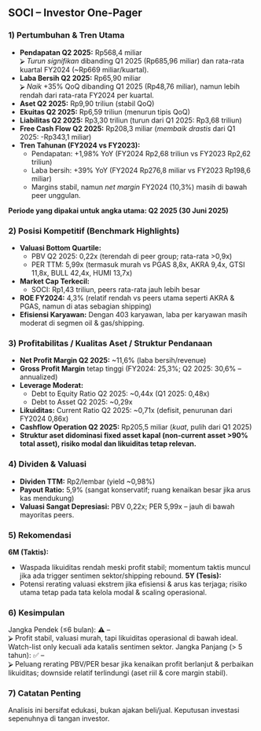 ## SOCI – Investor One-Pager

### 1) Pertumbuhan & Tren Utama
- **Pendapatan Q2 2025:** Rp568,4 miliar  
  ⮚ *Turun signifikan* dibanding Q1 2025 (Rp685,96 miliar) dan rata-rata kuartal FY2024 (~Rp669 miliar/kuartal).
- **Laba Bersih Q2 2025:** Rp65,90 miliar  
  ⮚ *Naik* +35% QoQ dibanding Q1 2025 (Rp48,76 miliar), namun lebih rendah dari rata-rata FY2024 per kuartal.
- **Aset Q2 2025:** Rp9,90 triliun (stabil QoQ)
- **Ekuitas Q2 2025:** Rp6,59 triliun (menurun tipis QoQ)
- **Liabilitas Q2 2025:** Rp3,30 triliun (turun dari Q1 2025: Rp3,68 triliun)
- **Free Cash Flow Q2 2025:** Rp208,3 miliar (*membaik drastis* dari Q1 2025: -Rp343,1 miliar)
- **Tren Tahunan (FY2024 vs FY2023):**
  - Pendapatan: +1,98% YoY (FY2024 Rp2,68 triliun vs FY2023 Rp2,62 triliun)
  - Laba bersih: +39% YoY (FY2024 Rp276,8 miliar vs FY2023 Rp198,6 miliar)
  - Margins stabil, namun *net margin* FY2024 (10,3%) masih di bawah peer unggulan.
  
**Periode yang dipakai untuk angka utama: Q2 2025 (30 Juni 2025)**

### 2) Posisi Kompetitif (Benchmark Highlights)
- **Valuasi Bottom Quartile:**  
  - PBV Q2 2025: 0,22x (terendah di peer group; rata-rata >0,9x)
  - PER TTM: 5,99x (termasuk murah vs PGAS 8,8x, AKRA 9,4x, GTSI 11,8x, BULL 42,4x, HUMI 13,7x)
- **Market Cap Terkecil:**  
  - SOCI: Rp1,43 triliun, peers rata-rata jauh lebih besar
- **ROE FY2024:** 4,3% (relatif rendah vs peers utama seperti AKRA & PGAS, namun di atas sebagian shipping)
- **Efisiensi Karyawan:** Dengan 403 karyawan, laba per karyawan masih moderat di segmen oil & gas/shipping.

### 3) Profitabilitas / Kualitas Aset / Struktur Pendanaan
- **Net Profit Margin Q2 2025:** ~11,6% (laba bersih/revenue)
- **Gross Profit Margin** tetap tinggi (FY2024: 25,3%; Q2 2025: 30,6% – annualized)
- **Leverage Moderat:**  
  - Debt to Equity Ratio Q2 2025: ~0,44x (Q1 2025: 0,48x)
  - Debt to Asset Q2 2025: ~0,29x
- **Likuiditas:** Current Ratio Q2 2025: ~0,71x (defisit, penurunan dari FY2024 0,86x)
- **Cashflow Operation Q2 2025:** Rp205,5 miliar (*kuat*, pulih dari Q1 2025)
- **Struktur aset didominasi fixed asset kapal (non-current asset >90% total asset), risiko modal dan likuiditas tetap relevan.**

### 4) Dividen & Valuasi
- **Dividen TTM:** Rp2/lembar (yield ~0,98%)
- **Payout Ratio:** 5,9% (sangat konservatif; ruang kenaikan besar jika arus kas mendukung)
- **Valuasi Sangat Depresiasi:** PBV 0,22x; PER 5,99x – jauh di bawah mayoritas peers.

### 5) Rekomendasi
**6M (Taktis):**  
- Waspada likuiditas rendah meski profit stabil; momentum taktis muncul jika ada trigger sentimen sektor/shipping rebound.
**5Y (Tesis):**  
- Potensi rerating valuasi ekstrem jika efisiensi & arus kas terjaga; risiko utama tetap pada tata kelola modal & scaling operasional.

### 6) Kesimpulan
Jangka Pendek (≤6 bulan): ⚠️ –  
⮚ Profit stabil, valuasi murah, tapi likuiditas operasional di bawah ideal. Watch-list only kecuali ada katalis sentimen sektor.
Jangka Panjang (> 5 tahun): ✅ –  
⮚ Peluang rerating PBV/PER besar jika kenaikan profit berlanjut & perbaikan likuiditas; downside relatif terlindungi (aset riil & core margin stabil).

### 7) Catatan Penting
Analisis ini bersifat edukasi, bukan ajakan beli/jual. Keputusan investasi sepenuhnya di tangan investor.